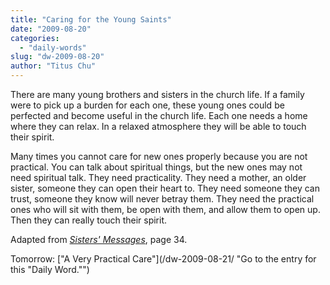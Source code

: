 ```yaml
---
title: "Caring for the Young Saints"
date: "2009-08-20"
categories: 
  - "daily-words"
slug: "dw-2009-08-20"
author: "Titus Chu"
---
```


There are many young brothers and sisters in the church life. If a family were to pick up a burden for each one, these young ones could be perfected and become useful in the church life. Each one needs a home where they can relax. In a relaxed atmosphere they will be able to touch their spirit.

Many times you cannot care for new ones properly because you are not practical. You can talk about spiritual things, but the new ones may not need spiritual talk. They need practicality. They need a mother, an older sister, someone they can open their heart to. They need someone they can trust, someone they know will never betray them. They need the practical ones who will sit with them, be open with them, and allow them to open up. Then they can really touch their spirit.

Adapted from _[Sisters' Messages](/book-sisters-messages/ "Go to the entry for this book.")_, page 34.

Tomorrow: ["A Very Practical Care"](/dw-2009-08-21/ "Go to the entry for this "Daily Word."")
